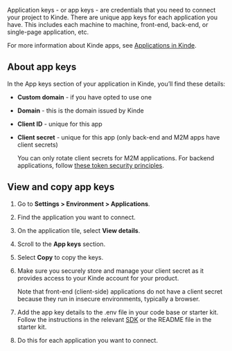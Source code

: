 
Application keys - or app keys - are credentials that you need to connect your project to Kinde. There are unique app keys for each application you have. This includes each machine to machine, front-end, back-end, or single-page application, etc.

For more information about Kinde apps, see [Applications in Kinde](/build/applications/about-applications/).

## About app keys

In the App keys section of your application in Kinde, you’ll find these details:

- **Custom domain** - if you have opted to use one
- **Domain** - this is the domain issued by Kinde
- **Client ID** - unique for this app
- **Client secret** - unique for this app (only back-end and M2M apps have client secrets)

  <Aside title="Rotating client secrets in Kinde">

  You can only rotate client secrets for M2M applications. For backend applications, follow [these token security principles](/build/tokens/refresh-tokens/#token-security-recommendations).

  </Aside>

## View and copy app keys

1. Go to **Settings > Environment > Applications**.
2. Find the application you want to connect.
3. On the application tile, select **View details**.
4. Scroll to the **App keys** section.
5. Select **Copy** to copy the keys.
6. Make sure you securely store and manage your client secret as it provides access to your Kinde account for your product.

   <Aside>

   Note that front-end (client-side) applications do not have a client secret because they run in insecure environments, typically a browser.

   </Aside>

7. Add the app key details to the .env file in your code base or starter kit. Follow the instructions in the relevant [SDK](/developer-tools/about/our-sdks/) or the README file in the starter kit.
8. Do this for each application you want to connect.

